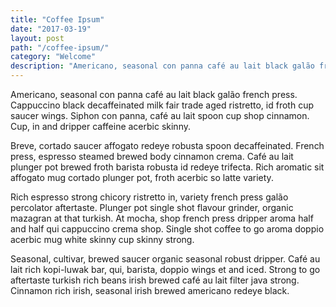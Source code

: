 ```yaml
---
title: "Coffee Ipsum"
date: "2017-03-19"
layout: post
path: "/coffee-ipsum/"
category: "Welcome"
description: "Americano, seasonal con panna café au lait black galão french press."
---
```


Americano, seasonal con panna café au lait black galão french press. Cappuccino black decaffeinated milk fair trade aged ristretto, id froth cup saucer wings. Siphon con panna, café au lait spoon cup shop cinnamon. Cup, in and dripper caffeine acerbic skinny.

Breve, cortado saucer affogato redeye robusta spoon decaffeinated. French press, espresso steamed brewed body cinnamon crema. Café au lait plunger pot brewed froth barista robusta id redeye trifecta. Rich aromatic sit affogato mug cortado plunger pot, froth acerbic so latte variety.

Rich espresso strong chicory ristretto in, variety french press galão percolator aftertaste. Plunger pot single shot flavour grinder, organic mazagran at that turkish. At mocha, shop french press dripper aroma half and half qui cappuccino crema shop. Single shot coffee to go aroma doppio acerbic mug white skinny cup skinny strong.

Seasonal, cultivar, brewed saucer organic seasonal robust dripper. Café au lait rich kopi-luwak bar, qui, barista, doppio wings et and iced. Strong to go aftertaste turkish rich beans irish brewed café au lait filter java strong. Cinnamon rich irish, seasonal irish brewed americano redeye black.
